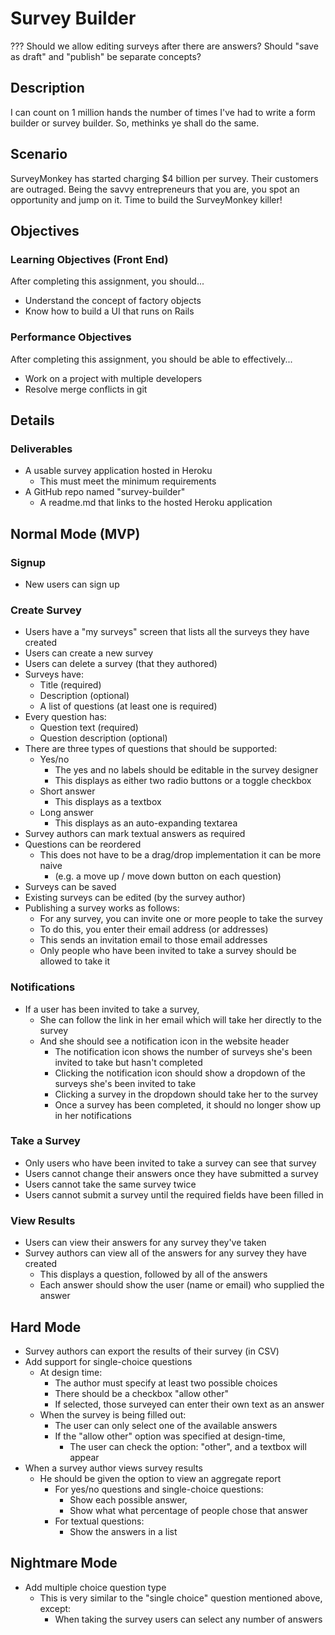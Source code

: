 # Survey Builder

??? Should we allow editing surveys after there are answers?
  Should "save as draft" and "publish" be separate concepts?

## Description

I can count on 1 million hands the number of times I've had to write a form
builder or survey builder. So, methinks ye shall do the same.

## Scenario

SurveyMonkey has started charging $4 billion per survey. Their customers are
outraged. Being the savvy entrepreneurs that you are, you spot an opportunity
and jump on it. Time to build the SurveyMonkey killer!

## Objectives

### Learning Objectives (Front End)

After completing this assignment, you should...

* Understand the concept of factory objects
* Know how to build a UI that runs on Rails

### Performance Objectives

After completing this assignment, you should be able to effectively...

* Work on a project with multiple developers
* Resolve merge conflicts in git

## Details

### Deliverables

* A usable survey application hosted in Heroku
  * This must meet the minimum requirements
* A GitHub repo named "survey-builder"
  * A readme.md that links to the hosted Heroku application

## Normal Mode (MVP)

### Signup

* New users can sign up

### Create Survey

* Users have a "my surveys" screen that lists all the surveys they have created
* Users can create a new survey
* Users can delete a survey (that they authored)
* Surveys have:
  * Title (required)
  * Description (optional)
  * A list of questions (at least one is required)
* Every question has:
  * Question text (required)
  * Question description (optional)
* There are three types of questions that should be supported:
  * Yes/no
    * The yes and no labels should be editable in the survey designer
    * This displays as either two radio buttons or a toggle checkbox
  * Short answer
    * This displays as a textbox
  * Long answer
    * This displays as an auto-expanding textarea
* Survey authors can mark textual answers as required
* Questions can be reordered
  * This does not have to be a drag/drop implementation it can be more naive
    * (e.g. a move up / move down button on each question)
* Surveys can be saved
* Existing surveys can be edited (by the survey author)
* Publishing a survey works as follows:
  * For any survey, you can invite one or more people to take the survey
  * To do this, you enter their email address (or addresses)
  * This sends an invitation email to those email addresses
  * Only people who have been invited to take a survey should be allowed to take it

### Notifications

* If a user has been invited to take a survey,
  * She can follow the link in her email which will take her directly to the survey
  * And she should see a notification icon in the website header
    * The notification icon shows the number of surveys she's been invited to take but hasn't completed
    * Clicking the notification icon should show a dropdown of the surveys she's been invited to take
    * Clicking a survey in the dropdown should take her to the survey
    * Once a survey has been completed, it should no longer show up in her notifications

### Take a Survey

* Only users who have been invited to take a survey can see that survey
* Users cannot change their answers once they have submitted a survey
* Users cannot take the same survey twice
* Users cannot submit a survey until the required fields have been filled in

### View Results

* Users can view their answers for any survey they've taken
* Survey authors can view all of the answers for any survey they have created
  * This displays a question, followed by all of the answers
  * Each answer should show the user (name or email) who supplied the answer


## Hard Mode

* Survey authors can export the results of their survey (in CSV)
* Add support for single-choice questions
    * At design time:
      * The author must specify at least two possible choices
      * There should be a checkbox "allow other"
      * If selected, those surveyed can enter their own text as an answer
    * When the survey is being filled out:
      * The user can only select one of the available answers
      * If the "allow other" option was specified at design-time,
        * The user can check the option: "other", and a textbox will appear
* When a survey author views survey results
  * He should be given the option to view an aggregate report
    * For yes/no questions and single-choice questions:
      * Show each possible answer,
      * Show what what percentage of people chose that answer
    * For textual questions:
      * Show the answers in a list

## Nightmare Mode

* Add multiple choice question type
  * This is very similar to the "single choice" question mentioned above, except:
    * When taking the survey users can select any number of answers
